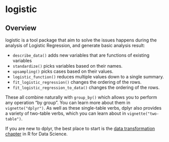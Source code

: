 # logistic

## Overview

logistic is a tool package that aim to solve the issues happens during the analysis
of Logistic Regression, and generate basic analysis result:

- `describe_data()` adds new variables that are functions of existing variables
- `standardize()` picks variables based on their names.
- `upsampling()` picks cases based on their values.
- `logistic_function()` reduces multiple values down to a single summary.
- `fit_logistic_regression()` changes the ordering of the rows.
- `fit_logistic_regression_to_data()` changes the ordering of the rows.

These all combine naturally with `group_by()` which allows you to
perform any operation “by group”. You can learn more about them in
`vignette("dplyr")`. As well as these single-table verbs, dplyr also
provides a variety of two-table verbs, which you can learn about in
`vignette("two-table")`.

If you are new to dplyr, the best place to start is the [data
transformation chapter](https://r4ds.hadley.nz/data-transform) in R for
Data Science.
